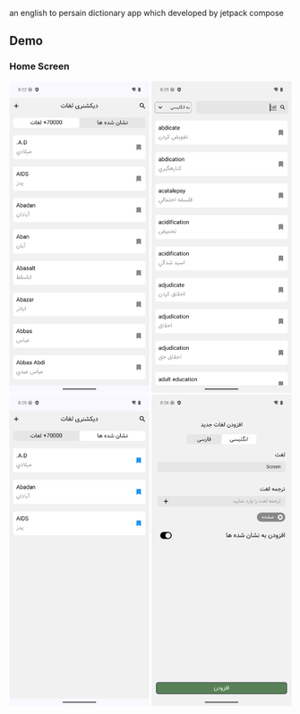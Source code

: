 an english to persain dictionary app which developed by jetpack compose

## Demo

### Home Screen
<img src="images/Screenshot_20250124_202237.png" width="250"/> <img src="images/Screenshot_20250124_202524.png" width="250"/>
<img src="images/Screenshot_20250124_202546.png" width="250"/> <img src="images/Screenshot_20250124_202627.png" width="250"/>
